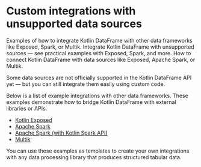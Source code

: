 # Custom integrations with unsupported data sources

<web-summary>
Examples of how to integrate Kotlin DataFrame with other data frameworks like Exposed, Spark, or Multik.
</web-summary>

<card-summary>
Integrate Kotlin DataFrame with unsupported sources — see practical examples with Exposed, Spark, and more.
</card-summary>

<link-summary>
How to connect Kotlin DataFrame with data sources like Exposed, Apache Spark, or Multik.
</link-summary>

Some data sources are not officially supported in the Kotlin DataFrame API yet —
but you can still integrate them easily using custom code.

Below is a list of example integrations with other data frameworks.
These examples demonstrate how to bridge Kotlin DataFrame with external libraries or APIs.

- [Kotlin Exposed](https://github.com/Kotlin/dataframe/tree/master/examples/idea-examples/unsupported-data-sources/src/main/kotlin/org/jetbrains/kotlinx/dataframe/examples/exposed)
- [Apache Spark](https://github.com/Kotlin/dataframe/tree/master/examples/idea-examples/unsupported-data-sources/src/main/kotlin/org/jetbrains/kotlinx/dataframe/examples/spark)
- [Apache Spark (with Kotlin Spark API)](https://github.com/Kotlin/dataframe/tree/master/examples/idea-examples/unsupported-data-sources/src/main/kotlin/org/jetbrains/kotlinx/dataframe/examples/kotlinSpark)
- [Multik](https://github.com/Kotlin/dataframe/tree/master/examples/idea-examples/unsupported-data-sources/src/main/kotlin/org/jetbrains/kotlinx/dataframe/examples/multik)

You can use these examples as templates to create your own integrations
with any data processing library that produces structured tabular data.
